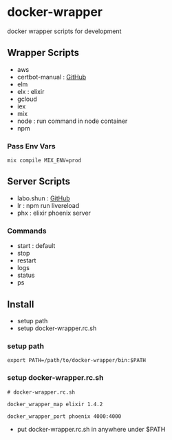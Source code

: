 # docker-wrapper

docker wrapper scripts for development


## Wrapper Scripts

* aws
* certbot-manual : [GitHub](https://github.com/getto-systems/certbot-manual)
* elm
* elx : elixir
* gcloud
* iex
* mix
* node : run command in node container
* npm

### Pass Env Vars

```
mix compile MIX_ENV=prod
```


## Server Scripts

* labo.shun : [GitHub](https://github.com/shun-getto-systems/labo)
* lr : npm run livereload
* phx : elixir phoenix server

### Commands

* start : default
* stop
* restart
* logs
* status
* ps


## Install

* setup path
* setup docker-wrapper.rc.sh

### setup path

```
export PATH=/path/to/docker-wrapper/bin:$PATH
```

### setup docker-wrapper.rc.sh

```
# docker-wrapper.rc.sh

docker_wrapper_map elixir 1.4.2

docker_wrapper_port phoenix 4000:4000
```

* put docker-wrapper.rc.sh in anywhere under $PATH
